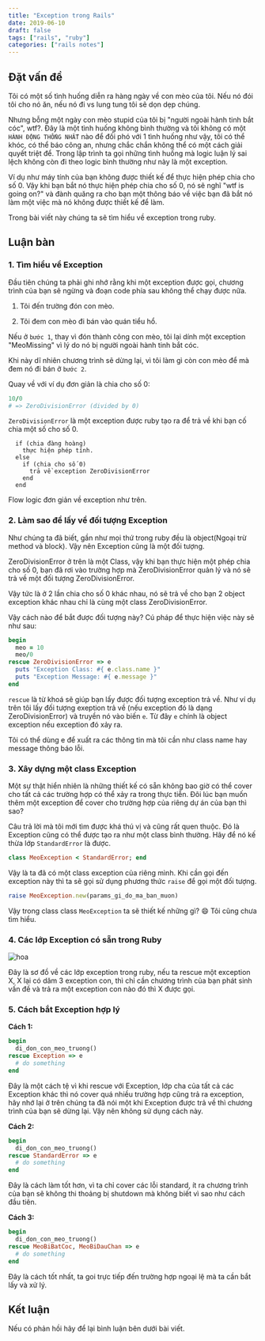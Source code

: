 ```yaml
---
title: "Exception trong Rails"
date: 2019-06-10
draft: false
tags: ["rails", "ruby"]
categories: ["rails notes"]
---
```


## Đặt vấn đề

Tôi có một số tình huống diễn ra hàng ngày về con mèo của tôi. Nếu nó đói tôi cho nó ăn, nếu nó đi vs lung tung tôi sẽ dọn dẹp chúng.  

Nhưng bỗng một ngày con mèo stupid của tôi bị "người ngoài hành tinh bắt cóc", wtf?. Đây là một tình huống không bình thường và tôi không có một `HÀNH ĐỘNG THỐNG NHẤT` nào để đối phó với 1 tình huống như vậy, tôi có thể khóc, có thể báo công an, nhưng chắc chắn không thể có một cách giải quyết triệt để. Trong lập trình ta gọi những tình huống mà logic luận lý sai lệch không còn đi theo logic bình thường như này là một exception.   

Ví dụ như máy tính của bạn không được thiết kế để thực hiện phép chia cho số 0. Vậy khi bạn bắt nó thực hiện phép chia cho số 0, nó sẽ nghĩ "wtf is going on?" và đành quăng ra cho bạn một thông báo về việc bạn đã bắt nó làm một việc mà nó không được thiết kế để làm.  

Trong bài viết này chúng ta sẽ tìm hiểu về exception trong ruby.  

## Luận bàn

### 1. Tìm hiểu về Exception

Đầu tiên chúng ta phải ghi nhớ rằng khi một exception được gọi, chương trình của bạn sẽ ngừng và đoạn code phía sau không thể chạy được nữa.  

1. Tôi đến trường đón con mèo.  

2. Tôi đem con mèo đi bán vào quán tiểu hổ.

Nếu ở `bước 1`, thay vì đón thành công con mèo, tôi lại dính một exception "MeoMissing" vì lý do nó bị người ngoài hành tinh bắt cóc.  

Khi này dĩ nhiên chương trình sẽ dừng lại, vì tôi làm gì còn con mèo để mà đem nó đi bán ở  `bước 2`. 

Quay về với ví dụ đơn giản là chia cho số 0: 

```ruby
10/0
# => ZeroDivisionError (divided by 0)
```

`ZeroDivisionError` là một exception được ruby tạo ra để trả về khi bạn cố chia một số cho số 0.  

```
  if (chia đàng hoàng)
    thực hiện phép tính.
  else 
    if (chia cho số 0)
      trả về exception ZeroDivisionError 
    end
  end
```

Flow logic đơn giản về exception như trên.  

### 2. Làm sao để lấy về đối tượng Exception

Như chúng ta đã biết, gần như mọi thứ trong ruby đều là object(Ngoại trừ method và block). Vậy nên Exception cũng là một đối tượng. 

ZeroDivisionError ở trên là một Class, vậy khi bạn thực hiện một phép chia cho số 0, bạn đã rơi vào trường hợp mà ZeroDivisionError quản lý và nó sẽ trả về một đối tượng ZeroDivisionError.  

Vậy tức là ở 2 lần chia cho số 0 khác nhau, nó sẽ trả về cho bạn 2 object exception khác nhau chỉ là cùng một class ZeroDivisionError.  

Vậy cách nào để bắt được đối tượng này? Cú pháp để thực hiện việc này sẽ như sau:  

```ruby
begin
  meo = 10
  meo/0
rescue ZeroDivisionError => e
  puts "Exception Class: #{ e.class.name }"
  puts "Exception Message: #{ e.message }"
end
```

`rescue` là từ khoá sẽ giúp bạn lấy được đối tượng exception trả về. Như ví dụ trên tôi lấy đối tượng exeption trả về (nếu exception đó là dạng ZeroDivisionError) và truyền nó vào biến `e`. Từ đây `e` chính là object exception nếu exception đó xảy ra.  

Tôi có thể dùng e để xuất ra các thông tin mà tôi cần như class name hay message thông báo lỗi.

### 3. Xây dựng một class Exception

Một sự thật hiển nhiên là những thiết kế có sẵn không bao giờ có thể cover cho tất cả các trường hợp có thể xảy ra trong thực tiễn. Đôi lúc bạn muốn thêm một exception để cover cho trường hợp của riêng dự án của bạn thì sao?  

Câu trả lời mà tôi mới tìm được khá thú vị và cũng rất quen thuộc. Đó là Exception cũng có thể được tạo ra như một class bình thường. Hãy để nó kế thừa lớp `StandardError` là được.  

```ruby
class MeoException < StandardError; end

```

Vậy là ta đã có một class exception của riêng mình. Khi cần gọi đến exception này thì ta sẽ gọi sử dụng phương thức `raise` để gọi một đối tượng.  

```ruby
raise MeoException.new(params_gi_do_ma_ban_muon)
```

Vậy trong class class `MeoException` ta sẽ thiết kế những gì? :smile: Tôi cũng chưa tìm hiểu.

### 4. Các lớp Exception có sẵn trong Ruby

![hoa](/images/ruby-exception.jpg)

Đây là sơ đồ về các lớp exception trong ruby, nếu ta rescue một exception X, X lại có dăm 3 exception con, thì chỉ cần chương trình của bạn phát sinh vấn đề và trả ra một exception con nào đó thì X được gọi.

### 5. Cách bắt Exception hợp lý

**Cách 1:** 

```ruby
begin
  di_don_con_meo_truong()
rescue Exception => e
  # do something
end
```

Đây là một cách tệ vì khi rescue với Exception, lớp cha của tất cả các Exception khác thì nó cover quá nhiều trường hợp cũng trả ra exception, hãy nhớ lại ở trên chúng ta đã nói một khi Exception được trả về thì chương trình của bạn sẽ dừng lại. Vậy nên không sử dụng cách này.

**Cách 2:** 

```ruby
begin
  di_don_con_meo_truong()
rescue StandardError => e
  # do something
end
```

Đây là cách làm tốt hơn, vì ta chỉ cover các lỗi standard, ít ra chương trình của bạn sẽ không thi thoảng bị shutdown mà không biết vì sao như cách đầu tiên.  

**Cách 3:** 

```ruby
begin
  di_don_con_meo_truong()
rescue MeoBiBatCoc, MeoBiDauChan => e
  # do something
end
```

Đây là cách tốt nhất, ta goi trực tiếp đến trường hợp ngoại lệ mà ta cần bắt lấy và xử lý. 

## Kết luận

Nếu có phản hồi hãy để lại bình luận bên dưới bài viết.
